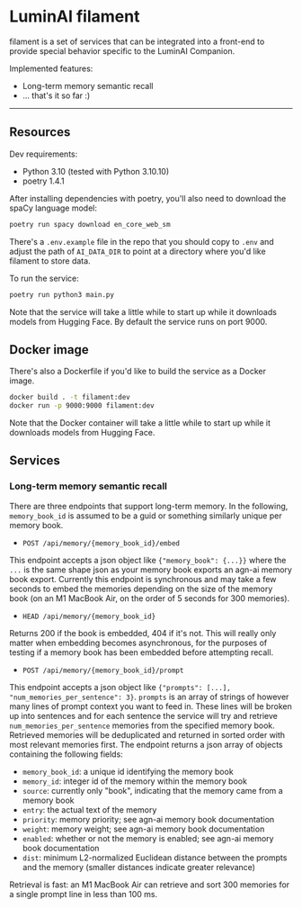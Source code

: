 # LuminAI filament

filament is a set of services that can be integrated into a front-end to provide special
behavior specific to the LuminAI Companion.

Implemented features:
- Long-term memory semantic recall
- ... that's it so far :)

---

## Resources

Dev requirements:
- Python 3.10 (tested with Python 3.10.10)
- poetry 1.4.1

After installing dependencies with poetry, you'll also need to download the spaCy
language model:

``` sh
poetry run spacy download en_core_web_sm
```

There's a `.env.example` file in the repo that you should copy to `.env` and adjust the
path of `AI_DATA_DIR` to point at a directory where you'd like filament to store data.

To run the service:

``` sh
poetry run python3 main.py
```

Note that the service will take a little while to start up while it downloads
models from Hugging Face. By default the service runs on port 9000.


## Docker image

There's also a Dockerfile if you'd like to build the service as a Docker image.

``` sh
docker build . -t filament:dev
docker run -p 9000:9000 filament:dev
```

Note that the Docker container will take a little while to start up while it downloads
models from Hugging Face.


## Services

### Long-term memory semantic recall

There are three endpoints that support long-term memory. In the following,
`memory_book_id` is assumed to be a guid or something similarly unique per memory book.

- ```POST /api/memory/{memory_book_id}/embed```

This endpoint accepts a json object like `{"memory_book": {...}}` where the `...` is the
same shape json as your memory book exports an agn-ai memory book export. Currently this
endpoint is synchronous and may take a few seconds to embed the memories depending on
the size of the memory book (on an M1 MacBook Air, on the order of 5 seconds for 300
memories).

- ```HEAD /api/memory/{memory_book_id}```

Returns 200 if the book is embedded, 404 if it's not. This will really only matter when
embedding becomes asynchronous, for the purposes of testing if a memory book has been
embedded before attempting recall.

- ```POST /api/memory/{memory_book_id}/prompt```

This endpoint accepts a json object like `{"prompts": [...],
"num_memories_per_sentence": 3}`. `prompts` is an array of strings of however many lines
of prompt context you want to feed in. These lines will be broken up into sentences and
for each sentence the service will try and retrieve `num_memories_per_sentence` memories
from the specified memory book. Retrieved memories will be deduplicated and returned in
sorted order with most relevant memories first. The endpoint returns a json array of
objects containing the following fields:

- `memory_book_id`: a unique id identifying the memory book
- `memory_id`: integer id of the memory within the memory book
- `source`: currently only "book", indicating that the memory came from a memory book
- `entry`: the actual text of the memory
- `priority`: memory priority; see agn-ai memory book documentation
- `weight`: memory weight; see agn-ai memory book documentation
- `enabled`: whether or not the memory is enabled; see agn-ai memory book documentation
- `dist`: minimum L2-normalized Euclidean distance between the prompts and the memory
  (smaller distances indicate greater relevance)

Retrieval is fast: an M1 MacBook Air can retrieve and sort 300 memories for a single
prompt line in less than 100 ms.
